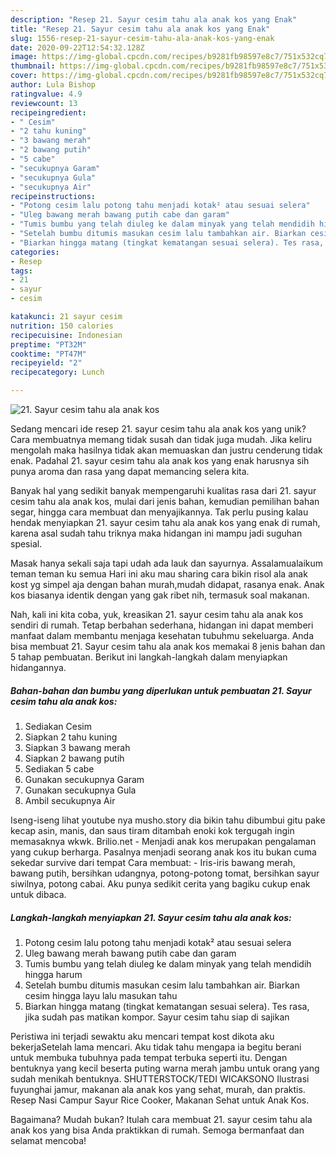 ```yaml
---
description: "Resep 21. Sayur cesim tahu ala anak kos yang Enak"
title: "Resep 21. Sayur cesim tahu ala anak kos yang Enak"
slug: 1556-resep-21-sayur-cesim-tahu-ala-anak-kos-yang-enak
date: 2020-09-22T12:54:32.128Z
image: https://img-global.cpcdn.com/recipes/b9281fb98597e8c7/751x532cq70/21-sayur-cesim-tahu-ala-anak-kos-foto-resep-utama.jpg
thumbnail: https://img-global.cpcdn.com/recipes/b9281fb98597e8c7/751x532cq70/21-sayur-cesim-tahu-ala-anak-kos-foto-resep-utama.jpg
cover: https://img-global.cpcdn.com/recipes/b9281fb98597e8c7/751x532cq70/21-sayur-cesim-tahu-ala-anak-kos-foto-resep-utama.jpg
author: Lula Bishop
ratingvalue: 4.9
reviewcount: 13
recipeingredient:
- " Cesim"
- "2 tahu kuning"
- "3 bawang merah"
- "2 bawang putih"
- "5 cabe"
- "secukupnya Garam"
- "secukupnya Gula"
- "secukupnya Air"
recipeinstructions:
- "Potong cesim lalu potong tahu menjadi kotak² atau sesuai selera"
- "Uleg bawang merah bawang putih cabe dan garam"
- "Tumis bumbu yang telah diuleg ke dalam minyak yang telah mendidih hingga harum"
- "Setelah bumbu ditumis masukan cesim lalu tambahkan air. Biarkan cesim hingga layu lalu masukan tahu"
- "Biarkan hingga matang (tingkat kematangan sesuai selera). Tes rasa, jika sudah pas matikan kompor. Sayur cesim tahu siap di sajikan"
categories:
- Resep
tags:
- 21
- sayur
- cesim

katakunci: 21 sayur cesim 
nutrition: 150 calories
recipecuisine: Indonesian
preptime: "PT32M"
cooktime: "PT47M"
recipeyield: "2"
recipecategory: Lunch

---
```



![21. Sayur cesim tahu ala anak kos](https://img-global.cpcdn.com/recipes/b9281fb98597e8c7/751x532cq70/21-sayur-cesim-tahu-ala-anak-kos-foto-resep-utama.jpg)

Sedang mencari ide resep 21. sayur cesim tahu ala anak kos yang unik? Cara membuatnya memang tidak susah dan tidak juga mudah. Jika keliru mengolah maka hasilnya tidak akan memuaskan dan justru cenderung tidak enak. Padahal 21. sayur cesim tahu ala anak kos yang enak harusnya sih punya aroma dan rasa yang dapat memancing selera kita.

Banyak hal yang sedikit banyak mempengaruhi kualitas rasa dari 21. sayur cesim tahu ala anak kos, mulai dari jenis bahan, kemudian pemilihan bahan segar, hingga cara membuat dan menyajikannya. Tak perlu pusing kalau hendak menyiapkan 21. sayur cesim tahu ala anak kos yang enak di rumah, karena asal sudah tahu triknya maka hidangan ini mampu jadi suguhan spesial.

Masak hanya sekali saja tapi udah ada lauk dan sayurnya. Assalamualaikum teman teman ku semua Hari ini aku mau sharing cara bikin risol ala anak kost yg simpel aja dengan bahan murah,mudah didapat, rasanya enak. Anak kos biasanya identik dengan yang gak ribet nih, termasuk soal makanan.


Nah, kali ini kita coba, yuk, kreasikan 21. sayur cesim tahu ala anak kos sendiri di rumah. Tetap berbahan sederhana, hidangan ini dapat memberi manfaat dalam membantu menjaga kesehatan tubuhmu sekeluarga. Anda bisa membuat 21. Sayur cesim tahu ala anak kos memakai 8 jenis bahan dan 5 tahap pembuatan. Berikut ini langkah-langkah dalam menyiapkan hidangannya.

<!--inarticleads1-->

##### Bahan-bahan dan bumbu yang diperlukan untuk pembuatan 21. Sayur cesim tahu ala anak kos:

1. Sediakan  Cesim
1. Siapkan 2 tahu kuning
1. Siapkan 3 bawang merah
1. Siapkan 2 bawang putih
1. Sediakan 5 cabe
1. Gunakan secukupnya Garam
1. Gunakan secukupnya Gula
1. Ambil secukupnya Air


Iseng-iseng lihat youtube nya musho.story dia bikin tahu dibumbui gitu pake kecap asin, manis, dan saus tiram ditambah enoki kok tergugah ingin memasaknya wkwk. Brilio.net - Menjadi anak kos merupakan pengalaman yang cukup berharga. Pasalnya menjadi seorang anak kos itu bukan cuma sekedar survive dari tempat Cara membuat: - Iris-iris bawang merah, bawang putih, bersihkan udangnya, potong-potong tomat, bersihkan sayur siwilnya, potong cabai. Aku punya sedikit cerita yang bagiku cukup enak untuk dibaca. 

<!--inarticleads2-->

##### Langkah-langkah menyiapkan 21. Sayur cesim tahu ala anak kos:

1. Potong cesim lalu potong tahu menjadi kotak² atau sesuai selera
1. Uleg bawang merah bawang putih cabe dan garam
1. Tumis bumbu yang telah diuleg ke dalam minyak yang telah mendidih hingga harum
1. Setelah bumbu ditumis masukan cesim lalu tambahkan air. Biarkan cesim hingga layu lalu masukan tahu
1. Biarkan hingga matang (tingkat kematangan sesuai selera). Tes rasa, jika sudah pas matikan kompor. Sayur cesim tahu siap di sajikan


Peristiwa ini terjadi sewaktu aku mencari tempat kost dikota aku bekerjaSetelah lama mencari. Aku tidak tahu mengapa ia begitu berani untuk membuka tubuhnya pada tempat terbuka seperti itu. Dengan bentuknya yang kecil beserta puting warna merah jambu untuk orang yang sudah menikah bentuknya. SHUTTERSTOCK/TEDI WICAKSONO Ilustrasi fuyunghai jamur, makanan ala anak kos yang sehat, murah, dan praktis. Resep Nasi Campur Sayur Rice Cooker, Makanan Sehat untuk Anak Kos. 

Bagaimana? Mudah bukan? Itulah cara membuat 21. sayur cesim tahu ala anak kos yang bisa Anda praktikkan di rumah. Semoga bermanfaat dan selamat mencoba!
